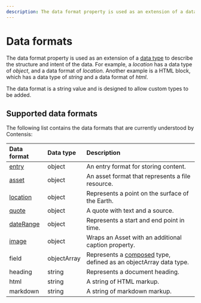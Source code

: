 ```yaml
---
description: The data format property is used as an extension of a data type to describe the structure and intent of the data.
---
```

# Data formats

The data format property is used as an extension of a [data type](/key-concepts/data-types.md) to describe the structure and intent of the data. For example, a *location* has a data type of *object*, and a data format of *location*. Another example is a HTML block, which has a data type of *string* and a data format of *html*.  

The data format is a string value and is designed to allow custom types to be added.

## Supported data formats

The following list contains the data formats that are currently understood by Contensis:

| Data format | Data type | Description |
| :---------- | :-------- | :---------- |
| [entry](/model/entry.md) | object | An entry format for storing content. |
| [asset](/model/asset.md) | object | An asset format that represents a file resource. |
| [location](/model/location.md) | object | Represents a point on the surface of the Earth. |
| [quote](/model/quote.md) | object | A quote with text and a source. |
| [dateRange](/model/date-range.md) | object | Represents a start and end point in time. |
| [image](/model/image.md) | object | Wraps an Asset with an additional caption property. |
| field | objectArray | Represents a [composed](/model/composed.md) type, defined as an objectArray data type. |
| heading | string | Represents a document heading. |
| html | string | A string of HTML markup. |
| markdown | string | A string of markdown markup. |

